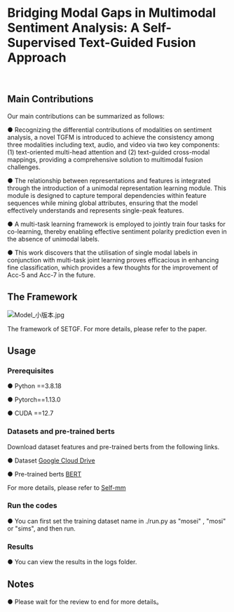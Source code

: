 # Bridging Modal Gaps in Multimodal Sentiment Analysis: A Self-Supervised Text-Guided Fusion Approach

<br/>

## Main Contributions

Our main contributions can be summarized as follows:

●    Recognizing the differential contributions of modalities on sentiment analysis, a novel TGFM is introduced to achieve the consistency among three modalities including text, audio, and video via two key components: (1) text-oriented multi-head attention and (2) text-guided cross-modal mappings, providing a comprehensive solution to multimodal fusion challenges.

●    The relationship between representations and features is integrated through the introduction of a unimodal representation learning module. This module is designed to capture temporal dependencies within feature sequences while mining global attributes, ensuring that the model effectively understands and represents single-peak features.

●    A multi-task learning framework is employed to jointly train four tasks for co-learning, thereby enabling effective sentiment polarity prediction even in the absence of unimodal labels.

●    This work discovers that the utilisation of single modal labels in conjunction with multi-task joint learning proves efficacious in enhancing fine classification, which provides a few thoughts for the improvement of Acc-5 and Acc-7 in the future.

## The Framework

![Model_小版本.jpg](95e9fad649e1a2472736b1acd4900eed.jpg)

The framework of SETGF. For more details, please refer to the paper.

## Usage

### Prerequisites

●    Python ==3.8.18

●    Pytorch==1.13.0

●    CUDA ==12.7

### Datasets and pre-trained berts

Download dataset features and pre-trained berts from the following links.

●   Dataset [Google Cloud Drive](https://drive.google.com/drive/folders/1E5kojBirtd5VbfHsFp6FYWkQunk73Nsv?usp=sharing)

●   Pre-trained berts [BERT](https://github.com/google-research/bert)

For more details, please refer to  [Self-mm](https://github.com/thuiar/Self-MM)

### Run the codes

●   You can first set the training dataset name in ./run.py as "mosei" , "mosi" or "sims", and then run.

### Results

●   You can view the results in the logs folder.

## Notes

● Please wait for the review to end for more details。
